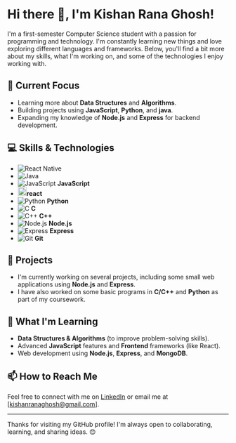# Hi there 👋, I'm Kishan Rana Ghosh!

I'm a first-semester Computer Science student with a passion for programming and technology. I'm constantly learning new things and love exploring different languages and frameworks. Below, you'll find a bit more about my skills, what I'm working on, and some of the technologies I enjoy working with.

## 🔭 Current Focus
- Learning more about **Data Structures** and **Algorithms**.
- Building projects using **JavaScript**, **Python**, and **java**.
- Expanding my knowledge of **Node.js** and **Express** for backend development.

## 💻 Skills & Technologies
- ![React Native](https://reactnative.dev/img/header_logo.svg)
- ![Java](https://img.shields.io/badge/Code-Java-red?logo=java&logoColor=white)
- ![JavaScript](https://img.shields.io/badge/-JavaScript-F7DF1E?style=flat&logo=javascript&logoColor=black) **JavaScript**
- <img src="https://upload.wikimedia.org/wikipedia/commons/a/a7/React-icon.svg" alt="React Logo" width="20" height="20">**react**
- ![Python](https://img.shields.io/badge/-Python-3776AB?style=flat&logo=python&logoColor=white) **Python**
- ![C](https://img.shields.io/badge/-C-A8B9CC?style=flat&logo=c&logoColor=black) **C**
- ![C++](https://img.shields.io/badge/-C%2B%2B-00599C?style=flat&logo=cplusplus&logoColor=white) **C++**
- ![Node.js](https://img.shields.io/badge/-Node.js-339933?style=flat&logo=node.js&logoColor=white) **Node.js**
- ![Express](https://img.shields.io/badge/-Express-000000?style=flat&logo=express&logoColor=white) **Express**
- ![Git](https://img.shields.io/badge/-Git-F05032?style=flat&logo=git&logoColor=white) **Git**

## 🚀 Projects
- I'm currently working on several projects, including some small web applications using **Node.js** and **Express**.
- I have also worked on some basic programs in **C/C++** and **Python** as part of my coursework.
  
## 🌱 What I'm Learning
- **Data Structures & Algorithms** (to improve problem-solving skills).
- Advanced **JavaScript** features and **Frontend** frameworks (like React).
- Web development using **Node.js**, **Express**, and **MongoDB**.

## 📫 How to Reach Me
Feel free to connect with me on [LinkedIn](https://www.linkedin.com/in/kishan-rana-ghosh-8b95832b9?utm_source=share&utm_campaign=share_via&utm_content=profile&utm_medium=android_app) or email me at [kishanranaghosh@gmail.com].

---

Thanks for visiting my GitHub profile! I'm always open to collaborating, learning, and sharing ideas. 😊

